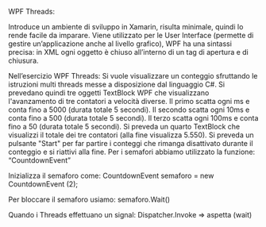WPF Threads:

Introduce un ambiente di sviluppo in Xamarin, risulta minimale, quindi lo rende facile da imparare.
Viene utilizzato per le User Interface (permette di gestire un’applicazione anche al livello grafico), 
WPF ha una sintassi precisa: in XML ogni oggetto è chiuso all’interno di un tag di apertura e di chiusura.

Nell’esercizio WPF Threads: Si vuole visualizzare un conteggio sfruttando le istruzioni multi threads messe a disposizione dal linguaggio C#. 
Si prevedano quindi tre oggetti TextBlock WPF che visualizzano l'avanzamento di tre contatori a velocità diverse.
 Il primo scatta ogni ms e conta fino a 5000 (durata totale 5 secondi).
Il secondo scatta ogni 10ms e conta fino a 500 (durata totale 5 secondi).
Il terzo scatta ogni 100ms e conta fino a 50 (durata totale 5 secondi).
Si preveda un quarto TextBlock che visualizzi il totale dei tre contatori (alla fine visualizza 5.550).
 Si preveda un pulsante "Start" per far partire i conteggi che rimanga disattivato durante il conteggio e si riattivi alla fine.
Per i semafori abbiamo utilizzato la funzione: “CountdownEvent”

Inizializza il semaforo come:
CountdownEvent semaforo = new CountdownEvent (2);

Per bloccare il semaforo usiamo:
semaforo.Wait()

Quando i Threads effettuano un signal:
Dispatcher.Invoke => aspetta (wait)


